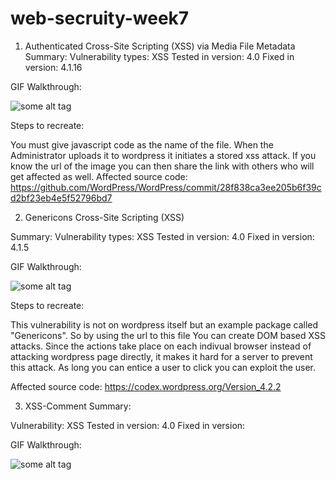 # web-secruity-week7

1. Authenticated Cross-Site Scripting (XSS) via Media File Metadata
Summary:
  Vulnerability types: XSS
  Tested in version: 4.0
  Fixed in version: 4.1.16

GIF Walkthrough: 

![some alt tag](https://media.giphy.com/media/3ohs7QP1YYZVFeTGY8/giphy.gif)

Steps to recreate:

  You must give javascript code as the name of the file. When the Administrator uploads it to wordpress it initiates a stored xss attack. If you know the url of the image you can then share the link with others who will get affected as well.
Affected source code: https://github.com/WordPress/WordPress/commit/28f838ca3ee205b6f39cd2bf23eb4e5f52796bd7

2. Genericons Cross-Site Scripting (XSS)

Summary:
  Vulnerability types: XSS
  Tested in version: 4.0
  Fixed in version: 4.1.5
  
GIF Walkthrough: 

![some alt tag](https://media.giphy.com/media/xUOxfpDjW0kGgjAsRG/giphy.gif)

Steps to recreate:

This vulnerability is not on wordpress itself but an example package called "Genericons". So by using the url to this file You can create DOM based XSS attacks. Since the actions take place on each indivual browser instead of attacking wordpress page directly, it makes it hard for a server to prevent this attack. As long you can entice a user to click you can exploit the user.

Affected source code: https://codex.wordpress.org/Version_4.2.2

3. XSS-Comment
Summary: 

  Vulnerability: XSS
  Tested in version: 4.0
  Fixed in version: 

GIF Walkthrough: 

![some alt tag](https://media.giphy.com/media/xUOxf1XOSnRvK2jk2I/giphy.gif)




